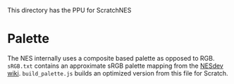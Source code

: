 This directory has the PPU for ScratchNES

Palette
==========

The NES internally uses a composite based palette as opposed to RGB. `sRGB.txt` contains an approximate sRGB palette mapping from the [NESdev wiki](http://wiki.nesdev.com/w/index.php/Palette). `build_palette.js` builds an optimized version from this file for Scratch.
